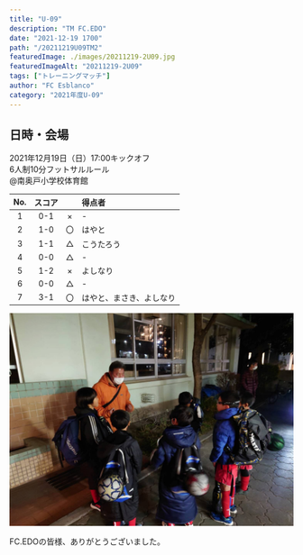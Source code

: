 ```yaml
---
title: "U-09"
description: "TM FC.EDO"
date: "2021-12-19 1700"
path: "/20211219U09TM2"
featuredImage: ./images/20211219-2U09.jpg
featuredImageAlt: "20211219-2U09"
tags: ["トレーニングマッチ"]
author: "FC Esblanco"
category: "2021年度U-09"
---
```


## 日時・会場

2021年12月19日（日）17:00キックオフ<br>
6人制10分フットサルルール<br>
@南奥戸小学校体育館

| No.| スコア |   | 得点者  |
|:--:|:------:|:-:|:--------|
| 1  | 0-1 | × |-|
| 2  | 1-0 | 〇 |はやと|
| 3  | 1-1 | △ |こうたろう|
| 4  | 0-0 | △ |-|
| 5  | 1-2 | × |よしなり|
| 6  | 0-0 | △ |-|
| 7  | 3-1 | 〇 |はやと、まさき、よしなり|

![20211219U06](./images/20211219-2U09B.jpg "U09TM")

FC.EDOの皆様、ありがとうございました。
